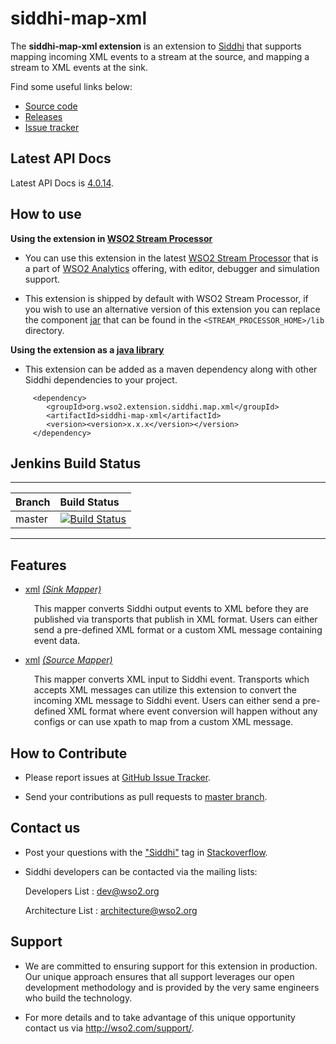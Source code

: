 siddhi-map-xml
======================================

The **siddhi-map-xml extension** is an extension to <a target="_blank" href="https://wso2.github
.io/siddhi">Siddhi</a> that supports mapping incoming XML events to a stream at the source, and mapping a stream to XML events at the sink.

Find some useful links below:

* <a target="_blank" href="https://github.com/wso2-extensions/siddhi-map-xml">Source code</a>
* <a target="_blank" href="https://github.com/wso2-extensions/siddhi-map-xml/releases">Releases</a>
* <a target="_blank" href="https://github.com/wso2-extensions/siddhi-map-xml/issues">Issue tracker</a>

## Latest API Docs 

Latest API Docs is <a target="_blank" href="https://wso2-extensions.github.io/siddhi-map-xml/api/4.0.14">4.0.14</a>.

## How to use 

**Using the extension in <a target="_blank" href="https://github.com/wso2/product-sp">WSO2 Stream Processor</a>**

* You can use this extension in the latest <a target="_blank" href="https://github.com/wso2/product-sp/releases">WSO2 Stream Processor</a> that is a part of <a target="_blank" href="http://wso2.com/analytics?utm_source=gitanalytics&utm_campaign=gitanalytics_Jul17">WSO2 Analytics</a> offering, with editor, debugger and simulation support. 

* This extension is shipped by default with WSO2 Stream Processor, if you wish to use an alternative version of this extension you can replace the component <a target="_blank" href="https://github.com/wso2-extensions/siddhi-map-xml/releases">jar</a> that can be found in the `<STREAM_PROCESSOR_HOME>/lib` directory.

**Using the extension as a <a target="_blank" href="https://wso2.github.io/siddhi/documentation/running-as-a-java-library">java library</a>**

* This extension can be added as a maven dependency along with other Siddhi dependencies to your project.

```
     <dependency>
        <groupId>org.wso2.extension.siddhi.map.xml</groupId>
        <artifactId>siddhi-map-xml</artifactId>
        <version><version>x.x.x</version></version>
     </dependency>
```

## Jenkins Build Status

---

|  Branch | Build Status |
| :------ |:------------ | 
| master  | [![Build Status](https://wso2.org/jenkins/job/siddhi/job/siddhi-map-xml/badge/icon)](https://wso2.org/jenkins/job/siddhi/job/siddhi-map-xml/) |

---

## Features

* <a target="_blank" href="https://wso2-extensions.github.io/siddhi-map-xml/api/4.0.14/#xml-sink-mapper">xml</a> *<a target="_blank" href="https://wso2.github.io/siddhi/documentation/siddhi-4.0/#sink-mapper">(Sink Mapper)</a>*<br><div style="padding-left: 1em;"><p>This mapper converts Siddhi output events to XML before they are published via transports that publish in XML format. Users can either send a pre-defined XML format or a custom XML message containing event data.</p></div>
* <a target="_blank" href="https://wso2-extensions.github.io/siddhi-map-xml/api/4.0.14/#xml-source-mapper">xml</a> *<a target="_blank" href="https://wso2.github.io/siddhi/documentation/siddhi-4.0/#source-mapper">(Source Mapper)</a>*<br><div style="padding-left: 1em;"><p>This mapper converts XML input to Siddhi event. Transports which accepts XML messages can utilize this extension to convert the incoming XML message to Siddhi event. Users can either send a pre-defined XML format where event conversion will happen without any configs or can use xpath to map from a custom XML message.</p></div>

## How to Contribute
 
  * Please report issues at <a target="_blank" href="https://github.com/wso2-extensions/siddhi-map-xml/issues">GitHub Issue Tracker</a>.
  
  * Send your contributions as pull requests to <a target="_blank" href="https://github.com/wso2-extensions/siddhi-map-xml/tree/master">master branch</a>. 
 
## Contact us 

 * Post your questions with the <a target="_blank" href="http://stackoverflow.com/search?q=siddhi">"Siddhi"</a> tag in <a target="_blank" href="http://stackoverflow.com/search?q=siddhi">Stackoverflow</a>. 
 
 * Siddhi developers can be contacted via the mailing lists:
 
    Developers List   : [dev@wso2.org](mailto:dev@wso2.org)
    
    Architecture List : [architecture@wso2.org](mailto:architecture@wso2.org)
 
## Support 

* We are committed to ensuring support for this extension in production. Our unique approach ensures that all support leverages our open development methodology and is provided by the very same engineers who build the technology. 

* For more details and to take advantage of this unique opportunity contact us via <a target="_blank" href="http://wso2.com/support?utm_source=gitanalytics&utm_campaign=gitanalytics_Jul17">http://wso2.com/support/</a>. 
